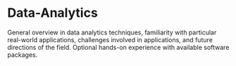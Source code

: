 # Data-Analytics
General overview in data analytics techniques, familiarity with particular real-world applications, challenges involved in applications, and future directions of the field. Optional hands-on experience with available software packages.
